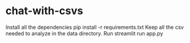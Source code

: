 # chat-with-csvs
Install all the dependencies pip install -r requirements.txt
Keep all the csv needed to analyze in the data directory.
Run streamlit run app.py
